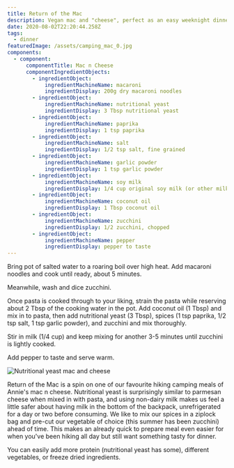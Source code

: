```yaml
---
title: Return of the Mac
description: Vegan mac and "cheese", perfect as an easy weeknight dinner or for camping
date: 2020-08-02T22:20:44.258Z
tags:
  - dinner
featuredImage: /assets/camping_mac_0.jpg
components:
  - component:
      componentTitle: Mac n Cheese
      componentIngredientObjects:
        - ingredientObject:
            ingredientMachineName: macaroni
            ingredientDisplay: 200g dry macaroni noodles
        - ingredientObject:
            ingredientMachineName: nutritional yeast
            ingredientDisplay: 3 Tbsp nutritional yeast
        - ingredientObject:
            ingredientMachineName: paprika
            ingredientDisplay: 1 tsp paprika
        - ingredientObject:
            ingredientMachineName: salt
            ingredientDisplay: 1/2 tsp salt, fine grained
        - ingredientObject:
            ingredientMachineName: garlic powder
            ingredientDisplay: 1 tsp garlic powder
        - ingredientObject:
            ingredientMachineName: soy milk
            ingredientDisplay: 1/4 cup original soy milk (or other milk type)
        - ingredientObject:
            ingredientMachineName: coconut oil
            ingredientDisplay: 1 Tbsp coconut oil
        - ingredientObject:
            ingredientMachineName: zucchini
            ingredientDisplay: 1/2 zucchini, chopped
        - ingredientObject:
            ingredientMachineName: pepper
            ingredientDisplay: pepper to taste
---
```

Bring pot of salted water to a roaring boil over high heat. Add macaroni noodles and cook until ready, about 5 minutes. 

Meanwhile, wash and dice zucchini. 

Once pasta is cooked through to your liking, strain the pasta while reserving about 2 Tbsp of the cooking water in the pot. Add coconut oil (1 Tbsp) and mix in to pasta, then add nutritional yeast (3 Tbsp), spices (1 tsp paprika, 1/2 tsp salt, 1 tsp garlic powder), and zucchini and mix thoroughly. 

Stir in milk (1/4 cup) and keep mixing for another 3-5 minutes until zucchini is lightly cooked. 

Add pepper to taste and serve warm. 

![Nutritional yeast mac and cheese](/assets/home_mac_1.jpg "Nutritional yeast mac and cheese")

Return of the Mac is a spin on one of our favourite hiking camping meals of Annie's mac n cheese. Nutritional yeast is surprisingly similar to parmesan cheese when mixed in with pasta, and using non-dairy milk makes us feel a little safer about having milk in the bottom of the backpack, unrefrigerated for a day or two before consuming. We like to mix our spices in a ziplock bag and pre-cut our vegetable of choice (this summer has been zucchini) ahead of time. This makes an already quick to prepare meal even easier for when you've been hiking all day but still want something tasty for dinner. 

You can easily add more protein (nutritional yeast has some), different vegetables, or freeze dried ingredients.